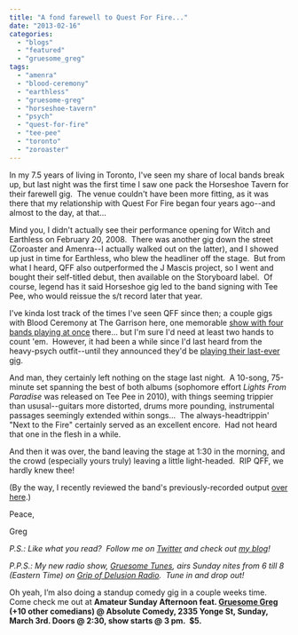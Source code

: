 ```yaml
---
title: "A fond farewell to Quest For Fire..."
date: "2013-02-16"
categories: 
  - "blogs"
  - "featured"
  - "gruesome_greg"
tags: 
  - "amenra"
  - "blood-ceremony"
  - "earthless"
  - "gruesome-greg"
  - "horseshoe-tavern"
  - "psych"
  - "quest-for-fire"
  - "tee-pee"
  - "toronto"
  - "zoroaster"
---
```


In my 7.5 years of living in Toronto, I've seen my share of local bands break up, but last night was the first time I saw one pack the Horseshoe Tavern for their farewell gig.  The venue couldn't have been more fitting, as it was there that my relationship with Quest For Fire began four years ago--and almost to the day, at that...

Mind you, I didn't actually see their performance opening for Witch and Earthless on February 20, 2008.  There was another gig down the street (Zoroaster and Amenra--I actually walked out on the latter), and I showed up just in time for Earthless, who blew the headliner off the stage.  But from what I heard, QFF also outperformed the J Mascis project, so I went and bought their self-titled debut, then available on the Storyboard label.  Of course, legend has it said Horseshoe gig led to the band signing with Tee Pee, who would reissue the s/t record later that year.

I've kinda lost track of the times I've seen QFF since then; a couple gigs with Blood Ceremony at The Garrison here, one memorable [show with four bands playing at once](http://www.hellbound.ca/2011/01/all-bands-at-11-brilliant/) there... but I'm sure I'd need at least two hands to count 'em.  However, it had been a while since I'd last heard from the heavy-psych outfit--until they announced they'd be [playing their last-ever gig](http://www.hellbound.ca/2013/02/happy-valentines-day-i-think-we-should-see-other-psych-bands/).

And man, they certainly left nothing on the stage last night.  A 10-song, 75-minute set spanning the best of both albums (sophomore effort _Lights From Paradise_ was released on Tee Pee in 2010), with things seeming trippier than ususal--guitars more distorted, drums more pounding, instrumental passages seemingly extended within songs...  The always-headtrippin' "Next to the Fire" certainly served as an excellent encore.  Had not heard that one in the flesh in a while.

And then it was over, the band leaving the stage at 1:30 in the morning, and the crowd (especially yours truly) leaving a little light-headed.  RIP QFF, we hardly knew thee!

(By the way, I recently reviewed the band's previously-recorded output [over here](http://gruesomeviews.com/tag/quest-for-fire/).)

Peace,

Greg

_P.S.: Like what you read?  Follow me on [Twitter](http://twitter.com/gruesomeviews) and check out [my blog](http://gruesomeviews.com/)!_

_P.P.S.: My new radio show, [Gruesome Tunes](http://gruesomeviews.com/category/music/gruesome-tunes/), airs Sunday nites from 6 till 8 (Eastern Time) on [Grip of Delusion Radio](http://www.steamingheathen.com/delusion/).  Tune in and drop out!_

Oh yeah, I’m also doing a standup comedy gig in a couple weeks time.  Come check me out at **Amateur Sunday Afternoon feat. [Gruesome Greg](http://www.hellbound.ca/tag/gruesome-greg/ "Posts tagged with Gruesome Greg") (+10 other comedians) @ Absolute Comedy, 2335 Yonge St, Sunday, March 3rd. Doors @ 2:30, show starts @ 3 pm.  $5.**

